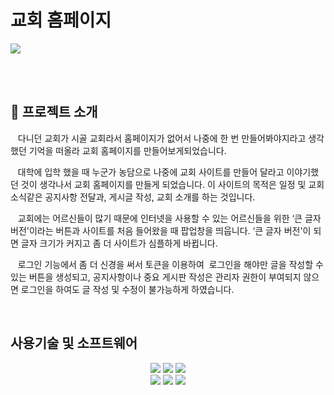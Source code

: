 # 교회 홈페이지

<a href="https://kimhyeoonju.github.io/clone-wp/">
  <img src="https://github.com/user-attachments/assets/074fa4f8-15d2-450f-a39c-5147353640f5">
</a>

<br/><br/>

## 🔎 프로젝트 소개

&nbsp;&nbsp; 다니던 교회가 시골 교회라서 홈페이지가 없어서 나중에 한 번 만들어봐야지라고 생각했던 기억을 떠올라 교회 홈페이지를 만들어보게되었습니다.

&nbsp;&nbsp; 대학에 입학 했을 때 누군가 농담으로 나중에 교회 사이트를 만들어 달라고 이야기했던 것이 생각나서 교회 홈페이지를 만들게 되었습니다. 이 사이트의 목적은 일정 및 교회소식같은 공지사항 전달과, 게시글 작성, 교회 소개를 하는 것입니다.

&nbsp;&nbsp; 교회에는 어르신들이 많기 때문에 인터넷을 사용할 수 있는 어르신들을 위한 ‘큰 글자 버전'이라는 버튼과 사이트를 처음 들어왔을 때 팝업창을 띄웁니다. ‘큰 글자 버전'이 되면 글자 크기가 커지고 좀 더 사이트가 심플하게 바뀝니다.

&nbsp;&nbsp; 로그인 기능에서 좀 더 신경을 써서 토큰을 이용하여  로그인을 해야만 글을 작성할 수 있는 버튼을 생성되고, 공지사항이나 중요 게시판 작성은 관리자 권한이 부여되지 않으면 로그인을 하여도 글 작성 및 수정이 불가능하게 하였습니다.

<br/>

## 사용기술 및 소프트웨어
<div style="margin: 0 auto; text-align: center;" align="center">
  <img src="https://img.shields.io/badge/HTML5-E34F26?style=for-the-badge&logo=HTML5&logoColor=white">
  <img src="https://img.shields.io/badge/CSS3-1572B6?style=for-the-badge&logo=CSS3&logoColor=white">
  <img src="https://img.shields.io/badge/Javascript-F7DF1E?style=for-the-badge&logo=Javascript&logoColor=white">

  </br>

  <img src="https://img.shields.io/badge/PHP-777BB4?logo=php&logoColor=fff&style=for-the-badge">
  <img src="https://img.shields.io/badge/MySQL-4479A1?logo=mysql&logoColor=fff&style=for-the-badge">
  <img src="https://img.shields.io/badge/Atom-68BC71?logo=atom&logoColor=fff&style=for-the-badge">
  
</div>
